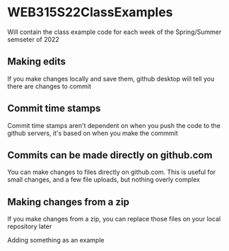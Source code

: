 # WEB315S22ClassExamples

Will contain the class example code for each week of the Spring/Summer semseter of 2022

## Making edits

If you make changes locally and save them, github desktop will tell you there are changes to commit

## Commit time stamps

Commit time stamps aren't dependent on when you push the code to the github servers, it's based on when you make the commmit

## Commits can be made directly on github.com

You can make changes to files directly on github.com. This is useful for small changes, and a few file uploads, but nothing overly complex

## Making changes from a zip

If you make changes from a zip, you can replace those files on your local repository later

Adding something as an example
